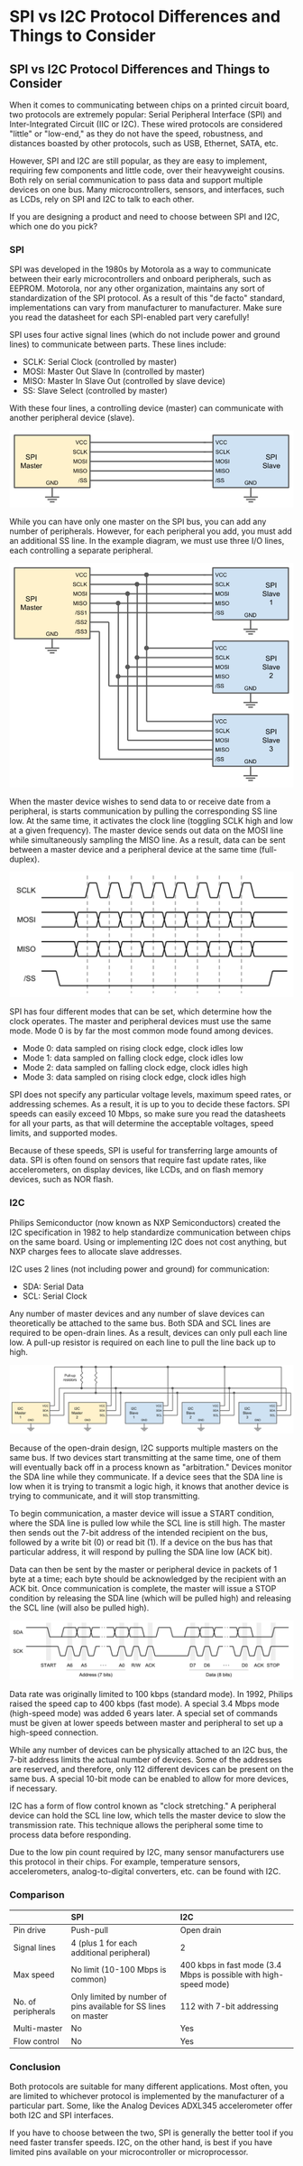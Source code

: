 # SPI vs I2C Protocol Differences and Things to Consider

## SPI vs I2C Protocol Differences and Things to Consider

When it comes to communicating between chips on a printed circuit board, two protocols are extremely popular: Serial Peripheral Interface \(SPI\) and Inter-Integrated Circuit \(IIC or I2C\). These wired protocols are considered "little" or "low-end," as they do not have the speed, robustness, and distances boasted by other protocols, such as USB, Ethernet, SATA, etc.

However, SPI and I2C are still popular, as they are easy to implement, requiring few components and little code, over their heavyweight cousins. Both rely on serial communication to pass data and support multiple devices on one bus. Many microcontrollers, sensors, and interfaces, such as LCDs, rely on SPI and I2C to talk to each other.

If you are designing a product and need to choose between SPI and I2C, which one do you pick?

### SPI

SPI was developed in the 1980s by Motorola as a way to communicate between their early microcontrollers and onboard peripherals, such as EEPROM. Motorola, nor any other organization, maintains any sort of standardization of the SPI protocol. As a result of this "de facto" standard, implementations can vary from manufacturer to manufacturer. Make sure you read the datasheet for each SPI-enabled part very carefully!

SPI uses four active signal lines \(which do not include power and ground lines\) to communicate between parts. These lines include:

* SCLK: Serial Clock \(controlled by master\)
* MOSI: Master Out Slave In \(controlled by master\)
* MISO: Master In Slave Out \(controlled by slave device\)
* SS: Slave Select \(controlled by master\)

With these four lines, a controlling device \(master\) can communicate with another peripheral device \(slave\).

![SPI point-to-point connections](../.gitbook/assets/spi-1-slave.png)

While you can have only one master on the SPI bus, you can add any number of peripherals. However, for each peripheral you add, you must add an additional SS line. In the example diagram, we must use three I/O lines, each controlling a separate peripheral.

![SPI connections for 3 slave devices](../.gitbook/assets/spi-3-slave.png)

When the master device wishes to send data to or receive date from a peripheral, is starts communication by pulling the corresponding SS line low. At the same time, it activates the clock line \(toggling SCLK high and low at a given frequency\). The master device sends out data on the MOSI line while simultaneously sampling the MISO line. As a result, data can be sent between a master device and a peripheral device at the same time \(full-duplex\).

![Example timing diagram for mode 0 SPI: MOSI and MISO lines are sampled on rising SCLK edge](../.gitbook/assets/spi-timing-diagram.png)

SPI has four different modes that can be set, which determine how the clock operates. The master and peripheral devices must use the same mode. Mode 0 is by far the most common mode found among devices.

* Mode 0: data sampled on rising clock edge, clock idles low
* Mode 1: data sampled on falling clock edge, clock idles low
* Mode 2: data sampled on falling clock edge, clock idles high
* Mode 3: data sampled on rising clock edge, clock idles high

SPI does not specify any particular voltage levels, maximum speed rates, or addressing schemes. As a result, it is up to you to decide these factors. SPI speeds can easily exceed 10 Mbps, so make sure you read the datasheets for all your parts, as that will determine the acceptable voltages, speed limits, and supported modes.

Because of these speeds, SPI is useful for transferring large amounts of data. SPI is often found on sensors that require fast update rates, like accelerometers, on display devices, like LCDs, and on flash memory devices, such as NOR flash.

### I2C

Philips Semiconductor \(now known as NXP Semiconductors\) created the I2C specification in 1982 to help standardize communication between chips on the same board. Using or implementing I2C does not cost anything, but NXP charges fees to allocate slave addresses.

I2C uses 2 lines \(not including power and ground\) for communication:

* SDA: Serial Data
* SCL: Serial Clock

Any number of master devices and any number of slave devices can theoretically be attached to the same bus. Both SDA and SCL lines are required to be open-drain lines. As a result, devices can only pull each line low. A pull-up resistor is required on each line to pull the line back up to high.

![I2C connections for multiple master and multiple slave devices](../.gitbook/assets/i2c-multi-master.png)

Because of the open-drain design, I2C supports multiple masters on the same bus. If two devices start transmitting at the same time, one of them will eventually back off in a process known as "arbitration." Devices monitor the SDA line while they communicate. If a device sees that the SDA line is low when it is trying to transmit a logic high, it knows that another device is trying to communicate, and it will stop transmitting.

To begin communication, a master device will issue a START condition, where the SDA line is pulled low while the SCL line is still high. The master then sends out the 7-bit address of the intended recipient on the bus, followed by a write bit \(0\) or read bit \(1\). If a device on the bus has that particular address, it will respond by pulling the SDA line low \(ACK bit\).

Data can then be sent by the master or peripheral device in packets of 1 byte at a time; each byte should be acknowledged by the recipient with an ACK bit. Once communication is complete, the master will issue a STOP condition by releasing the SDA line \(which will be pulled high\) and releasing the SCL line \(will also be pulled high\).

![](../.gitbook/assets/i2c-timing-diagram.png)

Data rate was originally limited to 100 kbps \(standard mode\). In 1992, Philips raised the speed cap to 400 kbps \(fast mode\). A special 3.4 Mbps mode \(high-speed mode\) was added 6 years later. A special set of commands must be given at lower speeds between master and peripheral to set up a high-speed connection.

While any number of devices can be physically attached to an I2C bus, the 7-bit address limits the actual number of devices. Some of the addresses are reserved, and therefore, only 112 different devices can be present on the same bus. A special 10-bit mode can be enabled to allow for more devices, if necessary.

I2C has a form of flow control known as "clock stretching." A peripheral device can hold the SCL line low, which tells the master device to slow the transmission rate. This technique allows the peripheral some time to process data before responding.

Due to the low pin count required by I2C, many sensor manufacturers use this protocol in their chips. For example, temperature sensors, accelerometers, analog-to-digital converters, etc. can be found with I2C.

### Comparison

|  | SPI | I2C |
| :--- | :--- | :--- |
| Pin drive | Push-pull | Open drain |
| Signal lines | 4 \(plus 1 for each additional peripheral\) | 2 |
| Max speed | No limit \(10-100 Mbps is common\) | 400 kbps in fast mode \(3.4 Mbps is possible with high-speed mode\) |
| No. of peripherals | Only limited by number of pins available for SS lines on master | 112 with 7-bit addressing |
| Multi-master | No | Yes |
| Flow control | No | Yes |

### Conclusion

Both protocols are suitable for many different applications. Most often, you are limited to whichever protocol is implemented by the manufacturer of a particular part. Some, like the Analog Devices ADXL345 accelerometer offer both I2C and SPI interfaces.

If you have to choose between the two, SPI is generally the better tool if you need faster transfer speeds. I2C, on the other hand, is best if you have limited pins available on your microcontroller or microprocessor.

